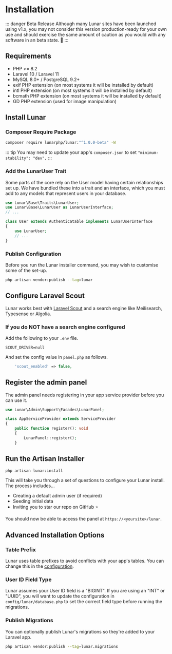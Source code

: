 # Installation

::: danger Beta Release
Although many Lunar sites have been launched using v1.x, you may not consider this version production-ready for your own
use and should exercise the same amount of caution as you would with any software in an beta state. 🚀
:::

## Requirements

- PHP >= 8.2
- Laravel 10 / Laravel 11
- MySQL 8.0+ / PostgreSQL 9.2+
- exif PHP extension (on most systems it will be installed by default)
- intl PHP extension (on most systems it will be installed by default)
- bcmath PHP extension (on most systems it will be installed by default)
- GD PHP extension (used for image manipulation)

## Install Lunar

### Composer Require Package

```sh
composer require lunarphp/lunar:"^1.0.0-beta" -W
```

::: tip
You may need to update your app's `composer.json` to set `"minimum-stability": "dev",`
:::

### Add the LunarUser Trait

Some parts of the core rely on the User model having certain relationships set up. We have bundled these into a trait and an interface, which you must add to any models that represent users in your database.

```php
use Lunar\Base\Traits\LunarUser;
use Lunar\Base\LunarUser as LunarUserInterface;
// ...

class User extends Authenticatable implements LunarUserInterface
{
    use LunarUser;
    // ...
}
```

### Publish Configuration
Before you run the Lunar installer command, you may wish to customise some of the set-up.

```sh
php artisan vendor:publish --tag=lunar
```

## Configure Laravel Scout
Lunar works best with [Laravel Scout](https://laravel.com/docs/master/scout) and a search engine like Meilisearch, Typesense or Algolia.

### If you do NOT have a search engine configured
Add the following to your `.env` file.

```
SCOUT_DRIVER=null
```

And set the config value in `panel.php` as follows.

```php
    'scout_enabled' => false,
```

## Register the admin panel

The admin panel needs registering in your app service provider before you can use it.

```php
use Lunar\Admin\Support\Facades\LunarPanel;

class AppServiceProvider extends ServiceProvider
{
    public function register(): void
    {
        LunarPanel::register();
    }
```

## Run the Artisan Installer

```sh
php artisan lunar:install
```

This will take you through a set of questions to configure your Lunar install. The process includes...

- Creating a default admin user (if required)
- Seeding initial data
- Inviting you to star our repo on GitHub ⭐

You should now be able to access the panel at `https://<yoursite>/lunar`.

## Advanced Installation Options

### Table Prefix

Lunar uses table prefixes to avoid conflicts with your app's tables. You can change this in the [configuration](/core/configuration.html).

### User ID Field Type

Lunar assumes your User ID field is a "BIGINT". If you are using an "INT" or "UUID", you will want to update the configuration in `config/lunar/database.php` to set the correct field type before running the migrations.

### Publish Migrations

You can optionally publish Lunar's migrations so they're added to your Laravel app.

```sh
php artisan vendor:publish --tag=lunar.migrations
```
